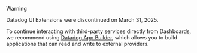 
> [!WARNING]
> Datadog UI Extensions were discontinued on March 31, 2025.
> 
> To continue interacting with third-party services directly from Dashboards, we recommend using [Datadog App Builder](https://docs.datadoghq.com/service_management/app_builder/), which allows you to build applications that can read and write to external providers.
